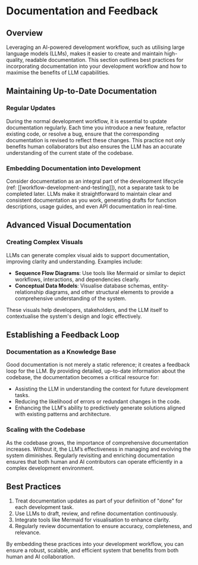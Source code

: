 # Documentation and Feedback

## Overview

Leveraging an AI-powered development workflow, such as utilising large language models (LLMs), makes it easier to create and maintain high-quality, readable documentation. This section outlines best practices for incorporating documentation into your development workflow and how to maximise the benefits of LLM capabilities.

## Maintaining Up-to-Date Documentation

### Regular Updates

During the normal development workflow, it is essential to update documentation regularly. Each time you introduce a new feature, refactor existing code, or resolve a bug, ensure that the corresponding documentation is revised to reflect these changes. This practice not only benefits human collaborators but also ensures the LLM has an accurate understanding of the current state of the codebase.

### Embedding Documentation into Development

Consider documentation as an integral part of the development lifecycle (ref: [[workflow-development-and-testing]]), not a separate task to be completed later. LLMs make it straightforward to maintain clear and consistent documentation as you work, generating drafts for function descriptions, usage guides, and even API documentation in real-time.

## Advanced Visual Documentation

### Creating Complex Visuals

LLMs can generate complex visual aids to support documentation, improving clarity and understanding. Examples include:

- **Sequence Flow Diagrams**: Use tools like Mermaid or similar to depict workflows, interactions, and dependencies clearly.
- **Conceptual Data Models**: Visualise database schemas, entity-relationship diagrams, and other structural elements to provide a comprehensive understanding of the system.

These visuals help developers, stakeholders, and the LLM itself to contextualise the system's design and logic effectively.

## Establishing a Feedback Loop

### Documentation as a Knowledge Base

Good documentation is not merely a static reference; it creates a feedback loop for the LLM. By providing detailed, up-to-date information about the codebase, the documentation becomes a critical resource for:

- Assisting the LLM in understanding the context for future development tasks.
- Reducing the likelihood of errors or redundant changes in the code.
- Enhancing the LLM's ability to predictively generate solutions aligned with existing patterns and architecture.

### Scaling with the Codebase

As the codebase grows, the importance of comprehensive documentation increases. Without it, the LLM’s effectiveness in managing and evolving the system diminishes. Regularly revisiting and enriching documentation ensures that both human and AI contributors can operate efficiently in a complex development environment.

## Best Practices

1. Treat documentation updates as part of your definition of "done" for each development task.
2. Use LLMs to draft, review, and refine documentation continuously.
3. Integrate tools like Mermaid for visualisation to enhance clarity.
4. Regularly review documentation to ensure accuracy, completeness, and relevance.

By embedding these practices into your development workflow, you can ensure a robust, scalable, and efficient system that benefits from both human and AI collaboration.